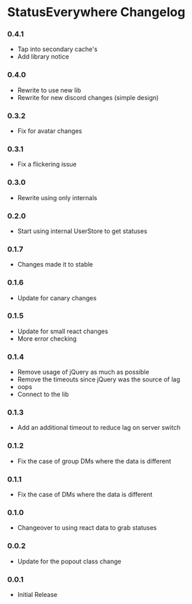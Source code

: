 # StatusEverywhere Changelog

### 0.4.1

 - Tap into secondary cache's
 - Add library notice

### 0.4.0

 - Rewrite to use new lib
 - Rewrite for new discord changes (simple design)

### 0.3.2

 - Fix for avatar changes

### 0.3.1

 - Fix a flickering issue

### 0.3.0

 - Rewrite using only internals

### 0.2.0

 - Start using internal UserStore to get statuses

### 0.1.7

 - Changes made it to stable

### 0.1.6

 - Update for canary changes

### 0.1.5

 - Update for small react changes
 - More error checking

### 0.1.4

 - Remove usage of jQuery as much as possible
 - Remove the timeouts since jQuery was the source of lag
 - oops
 - Connect to the lib

### 0.1.3

 - Add an additional timeout to reduce lag on server switch

### 0.1.2

 - Fix the case of group DMs where the data is different

### 0.1.1

 - Fix the case of DMs where the data is different

### 0.1.0

 - Changeover to using react data to grab statuses

### 0.0.2

 - Update for the popout class change

### 0.0.1

 - Initial Release